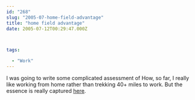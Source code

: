 ```yaml
---
id: "268"
slug: "2005-07-home-field-advantage"
title: "home field advantage"
date: 2005-07-12T00:29:47.000Z



tags:

  - "Work"
---
```

<div class="sqs-html-content">
  <p>I was going to write some complicated assessment of How, so far, I really like working from home rather than trekking 40+ miles to work.  But the essence is really captured <a href="http://www.9to5andotherwise.com/lifeoverip/archives/2005/07/a_study_in_cont.php">here</a>.</p>
</div>
